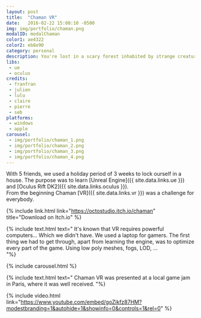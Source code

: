 ```yaml
---
layout: post
title:  "Chaman VR"
date:   2016-02-22 15:08:10 -0500
img: img/portfolio/chaman.png
modalID: modalChaman
color1: ae4322
color2: eb8e90
category: personal
description: You're lost in a scary forest inhabited by strange creatures. The night is coming, you should follow the lights...
libs:
 - ue
 - oculus
credits:
 - franfran
 - julien
 - lulu
 - claire
 - pierre
 - seb
platforms:
 - windows
 - apple
carousel:
 - img/portfolio/chaman_1.png
 - img/portfolio/chaman_2.png
 - img/portfolio/chaman_3.png
 - img/portfolio/chaman_4.png
---
```

With 5 friends, we used a holiday period of 3 weeks to lock ourself in a house. The purpose was to learn [Unreal Engine]({{ site.data.links.ue }}) and [Oculus Rift DK2]({{ site.data.links.oculus }}).<br/>
From the beginning Chaman [VR]({{ site.data.links.vr }}) was a challenge for everybody.

{% include link.html link="https://octostudio.itch.io/chaman" title="Download on Itch.io" %}

{% include text.html text="
   It's known that VR requires powerful computers... Which we didn't have. We used a laptop for gamers. The first thing we had to get through, apart from learning the engine, was to optimize every part of the game. Using low poly meshes, fogs, LOD, ...<br/>
"%}

{% include carousel.html %}

{% include text.html text="
 Chaman VR was presented at a local game jam in Paris, where it was well received.
"%}

{% include video.html link="https://www.youtube.com/embed/goZikfz87HM?modestbranding=1&autohide=1&showinfo=0&controls=1&rel=0" %}
